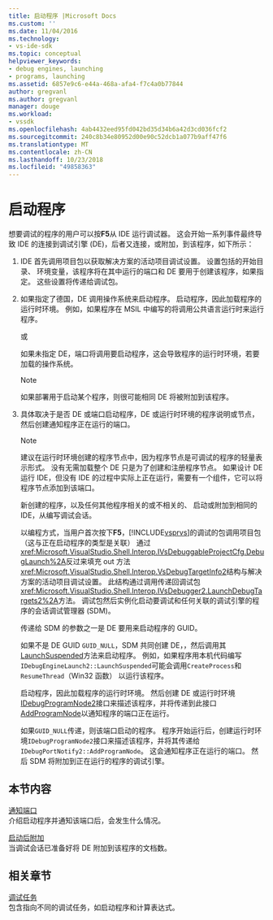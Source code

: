 ```yaml
---
title: 启动程序 |Microsoft Docs
ms.custom: ''
ms.date: 11/04/2016
ms.technology:
- vs-ide-sdk
ms.topic: conceptual
helpviewer_keywords:
- debug engines, launching
- programs, launching
ms.assetid: 6857e9c6-e44a-468a-afa4-f7c4a0b77844
author: gregvanl
ms.author: gregvanl
manager: douge
ms.workload:
- vssdk
ms.openlocfilehash: 4ab4432eed95fd042bd35d34b6a42d3cd036fcf2
ms.sourcegitcommit: 240c8b34e80952d00e90c52dcb1a077b9aff47f6
ms.translationtype: MT
ms.contentlocale: zh-CN
ms.lasthandoff: 10/23/2018
ms.locfileid: "49858363"
---
```

# <a name="launch-a-program"></a>启动程序
想要调试的程序的用户可以按**F5**从 IDE 运行调试器。 这会开始一系列事件最终导致 IDE 的连接到调试引擎 (DE)，后者又连接，或附加，到该程序，如下所示：  
  
1. IDE 首先调用项目包以获取解决方案的活动项目调试设置。 设置包括的开始目录、 环境变量，该程序将在其中运行的端口和 DE 要用于创建该程序，如果指定。 这些设置将传递给调试包。  
  
2. 如果指定了德国，DE 调用操作系统来启动程序。 启动程序，因此加载程序的运行时环境。 例如，如果程序在 MSIL 中编写的将调用公共语言运行时来运行程序。  
  
    或  
  
    如果未指定 DE，端口将调用要启动程序，这会导致程序的运行时环境，若要加载的操作系统。  
  
   > [!NOTE]
   >  如果部署用于启动某个程序，则很可能相同 DE 将被附加到该程序。  
  
3. 具体取决于是否 DE 或端口启动程序，DE 或运行时环境的程序说明或节点，然后创建通知程序正在运行的端口。  
  
   > [!NOTE]
   >  建议在运行时环境创建的程序节点中，因为程序节点是可调试的程序的轻量表示形式。 没有无需加载整个 DE 只是为了创建和注册程序节点。 如果设计 DE 运行 IDE，但没有 IDE 的过程中实际上正在运行，需要有一个组件，它可以将程序节点添加到该端口。  
  
   新创建的程序，以及任何其他程序相关的或不相关的、 启动或附加到相同的 IDE，从编写调试会话。  
  
   以编程方式，当用户首次按下**F5**，[!INCLUDE[vsprvs](../../code-quality/includes/vsprvs_md.md)]的调试的包调用项目包 （这与正在启动程序的类型是关联） 通过<xref:Microsoft.VisualStudio.Shell.Interop.IVsDebuggableProjectCfg.DebugLaunch%2A>反过来填充 out 方法<xref:Microsoft.VisualStudio.Shell.Interop.VsDebugTargetInfo2>结构与解决方案的活动项目调试设置。 此结构通过调用传递回调试包<xref:Microsoft.VisualStudio.Shell.Interop.IVsDebugger2.LaunchDebugTargets2%2A>方法。 调试包然后实例化启动要调试和任何关联的调试引擎的程序的会话调试管理器 (SDM)。  
  
   传递给 SDM 的参数之一是 DE 要用来启动程序的 GUID。  
  
   如果不是 DE GUID `GUID_NULL`，SDM 共同创建 DE，，然后调用其[LaunchSuspended](../../extensibility/debugger/reference/idebugenginelaunch2-launchsuspended.md)方法来启动程序。 例如，如果程序用本机代码编写`IDebugEngineLaunch2::LaunchSuspended`可能会调用`CreateProcess`和`ResumeThread`（Win32 函数） 以运行该程序。  
  
   启动程序，因此加载程序的运行时环境。 然后创建 DE 或运行时环境[IDebugProgramNode2](../../extensibility/debugger/reference/idebugprogramnode2.md)接口来描述该程序，并将传递到此接口[AddProgramNode](../../extensibility/debugger/reference/idebugportnotify2-addprogramnode.md)以通知程序的端口正在运行。  
  
   如果`GUID_NULL`传递，则该端口启动的程序。 程序开始运行后，创建运行时环境`IDebugProgramNode2`接口来描述该程序，并将其传递给`IDebugPortNotify2::AddProgramNode`。 这会通知程序正在运行的端口。 然后 SDM 将附加到正在运行的程序的调试引擎。  
  
## <a name="in-this-section"></a>本节内容  
 [通知端口](../../extensibility/debugger/notifying-the-port.md)  
 介绍启动程序并通知该端口后，会发生什么情况。  
  
 [启动后附加](../../extensibility/debugger/attaching-after-a-launch.md)  
 当调试会话已准备好将 DE 附加到该程序的文档数。  
  
## <a name="related-sections"></a>相关章节  
 [调试任务](../../extensibility/debugger/debugging-tasks.md)  
 包含指向不同的调试任务，如启动程序和计算表达式。
